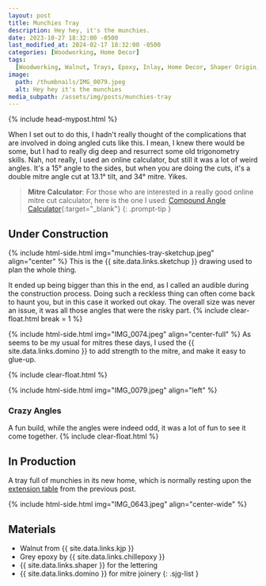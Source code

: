 ```yaml
---
layout: post
title: Munchies Tray
description: Hey hey, it's the munchies.
date: 2023-10-27 18:32:00 -0500
last_modified_at: 2024-02-17 18:32:00 -0500
categories: [Woodworking, Home Decor]
tags:
  [Woodworking, Walnut, Trays, Epoxy, Inlay, Home Decor, Shaper Origin, Dominos]
image:
  path: /thumbnails/IMG_0079.jpeg
  alt: Hey hey it's the munchies
media_subpath: /assets/img/posts/munchies-tray
---
```

{% include head-mypost.html %}

When I set out to do this, I hadn't really thought of the complications that are involved in doing angled cuts like this. I mean, I knew there would be some, but I had to really dig deep and resurrect some old trigonometry skills. Nah, not really, I used an online calculator, but still it was a lot of weird angles. It's a 15&deg; angle to the sides, but when you are doing the cuts, it's a double mitre angle cut at 13.1&deg; tilt, and 34&deg; mitre. Yikes.

> **Mitre Calculator**: For those who are interested in a really good online mitre cut calculator, here is the one I used: [Compound Angle Calculator]{:target="\_blank"}
{: .prompt-tip }

## Under Construction

{% include html-side.html img="munchies-tray-sketchup.jpeg" align="center" %}
This is the {{ site.data.links.sketchup }} drawing used to plan the whole thing.

It ended up being bigger than this in the end, as I called an audible during the construction process. Doing such a reckless thing can often come back to haunt you, but in this case it worked out okay. The overall size was never an issue, it was all those angles that were the risky part.
{% include clear-float.html break = 1 %}

{% include html-side.html img="IMG_0074.jpeg" align="center-full" %}
As seems to be my usual for mitres these days, I used the {{ site.data.links.domino }} to add strength to the mitre, and make it easy to glue-up.

{% include clear-float.html %}

{% include html-side.html img="IMG_0079.jpeg" align="left" %}

### Crazy Angles

A fun build, while the angles were indeed odd, it was a lot of fun to see it come together.
{% include clear-float.html %}

## In Production

A tray full of munchies in its new home, which is normally resting upon the [extension table](/posts/extension-table) from the previous post.

{% include html-side.html img="IMG_0643.jpeg" align="center-wide" %}

## Materials

- Walnut from {{ site.data.links.kjp }}
- Grey epoxy by {{ site.data.links.chillepoxy }}
- {{ site.data.links.shaper }} for the lettering
- {{ site.data.links.domino }} for mitre joinery
{: .sjg-list }

[Compound Angle Calculator]: https://jansson.us/jcompound.html
